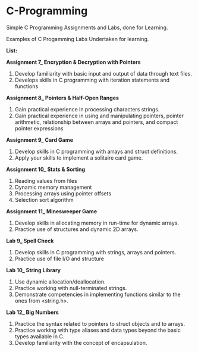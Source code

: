 # C-Programming
Simple C Programming Assignments and Labs, done for Learning.

Examples of C Progamming Labs Undertaken for learning.

**List:**

**Assignment 7_ Encryption & Decryption with Pointers**

1. Develop familiarity with basic input and output of data through text files.
2. Develops skills in C programming with iteration statements and functions

**Assignment 8_ Pointers & Half-Open Ranges**

1. Gain practical experience in processing characters strings.
2. Gain practical experience in using and manipulating pointers, pointer arithmetic, relationship
between arrays and pointers, and compact pointer expressions

**Assignment 9_ Card Game**

1. Develop skills in C programming with arrays and struct definitions.
2. Apply your skills to implement a solitaire card game.

**Assignment 10_ Stats & Sorting**

1. Reading values from files
2. Dynamic memory management
3. Processing arrays using pointer offsets
4. Selection sort algorithm

**Assignment 11_ Minesweeper Game**

1. Develop skills in allocating memory in run-time for dynamic arrays.
2. Practice use of structures and dynamic 2D arrays.


**Lab 9_ Spell Check**

1. Develop skills in C programming with strings, arrays and pointers.
2. Practice use of file I/O and structure

**Lab 10_ String Library** 

1. Use dynamic allocation/deallocation.
2. Practice working with null-terminated strings.
3. Demonstrate competencies in implementing functions similar to the ones from <string.h>.

**Lab 12_ Big Numbers**

1. Practice the syntax related to pointers to struct objects and to arrays.
2. Practice working with type aliases and data types beyond the basic types available in C.
3. Develop familiarity with the concept of encapsulation.
